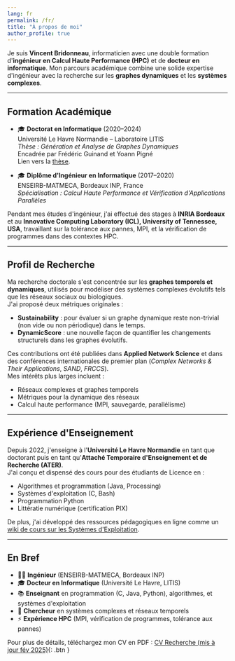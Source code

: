 ```yaml
---
lang: fr
permalink: /fr/
title: "À propos de moi"
author_profile: true
---
```


Je suis **Vincent Bridonneau**, informaticien avec une double formation d'**ingénieur en Calcul Haute Performance (HPC)** et de **docteur en informatique**. Mon parcours académique combine une solide expertise d'ingénieur avec la recherche sur les **graphes dynamiques** et les **systèmes complexes**.

---

## Formation Académique

- 🎓 **Doctorat en Informatique** (2020–2024)  
  Université Le Havre Normandie – Laboratoire LITIS  
  *Thèse : Génération et Analyse de Graphes Dynamiques*  
  Encadrée par Frédéric Guinand et Yoann Pigné  
  Lien vers la [thèse](https://theses.hal.science/tel-04888896).

- 🎓 **Diplôme d'Ingénieur en Informatique** (2017–2020)  
  ENSEIRB-MATMECA, Bordeaux INP, France  
  *Spécialisation : Calcul Haute Performance et Vérification d'Applications Parallèles*  

Pendant mes études d'ingénieur, j'ai effectué des stages à **INRIA Bordeaux** et au **Innovative Computing Laboratory (ICL), University of Tennessee, USA**, travaillant sur la tolérance aux pannes, MPI, et la vérification de programmes dans des contextes HPC.

---

## Profil de Recherche

Ma recherche doctorale s'est concentrée sur les **graphes temporels et dynamiques**, utilisés pour modéliser des systèmes complexes évolutifs tels que les réseaux sociaux ou biologiques.  
J'ai proposé deux métriques originales :

- **Sustainability** : pour évaluer si un graphe dynamique reste non-trivial (non vide ou non périodique) dans le temps.  
- **DynamicScore** : une nouvelle façon de quantifier les changements structurels dans les graphes évolutifs.  

Ces contributions ont été publiées dans **Applied Network Science** et dans des conférences internationales de premier plan (*Complex Networks & Their Applications*, *SAND*, *FRCCS*).  
Mes intérêts plus larges incluent :

- Réseaux complexes et graphes temporels  
- Métriques pour la dynamique des réseaux  
- Calcul haute performance (MPI, sauvegarde, parallélisme)  

---

## Expérience d'Enseignement

Depuis 2022, j'enseigne à l'**Université Le Havre Normandie** en tant que doctorant puis en tant qu'**Attaché Temporaire d'Enseignement et de Recherche (ATER)**.  
J'ai conçu et dispensé des cours pour des étudiants de Licence en :

- Algorithmes et programmation (Java, Processing)  
- Systèmes d'exploitation (C, Bash)  
- Programmation Python  
- Littératie numérique (certification PIX)  

De plus, j'ai développé des ressources pédagogiques en ligne comme un [wiki de cours sur les Systèmes d'Exploitation](https://github.com/vbridonneau/CoursSysteme/wiki).

---

## En Bref
- 🧑‍💻 **Ingénieur** (ENSEIRB-MATMECA, Bordeaux INP)  
- 🎓 **Docteur en Informatique** (Université Le Havre, LITIS)  
- 📚 **Enseignant** en programmation (C, Java, Python), algorithmes, et systèmes d'exploitation  
- 🔬 **Chercheur** en systèmes complexes et réseaux temporels  
- ⚡ **Expérience HPC** (MPI, vérification de programmes, tolérance aux pannes)

Pour plus de détails, téléchargez mon CV en PDF : [CV Recherche (mis à jour fév 2025)](/files/CV_Recherche.pdf){: .btn }
